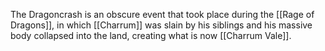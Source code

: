 The Dragoncrash is an obscure event that took place during the [[Rage of Dragons]], in which [[Charrum]] was slain by his siblings and his massive body collapsed into the land, creating what is now [[Charrum Vale]].